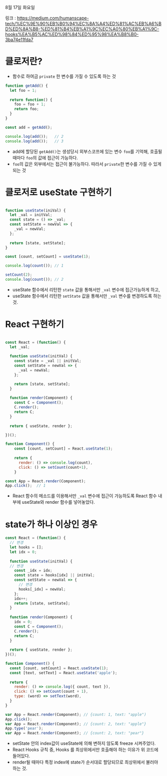 8월 17일 화요일

링크 : https://medium.com/humanscape-tech/%EC%9E%90%EB%B0%94%EC%8A%A4%ED%81%AC%EB%A6%BD%ED%8A%B8-%ED%81%B4%EB%A1%9C%EC%A0%80%EB%A1%9C-hooks%EA%B5%AC%ED%98%84%ED%95%98%EA%B8%B0-3ba74e11fda7


# 클로저란?
* 함수로 하여금 `private` 한 변수를 가질 수 있도록 하는 것
```javascript
function getAdd() {
  let foo = 1;
  
  return function() {
    foo = foo + 1;
    return foo;
  }
}

const add = getAdd();

console.log(add());   // 2
console.log(add());   // 3
```
* add에 할당된 `getAdd()`는 생성당시 외부스코프에 있는 변수 `foo`를 기억해, 호출될때마다 `foo`의 값에 접근이 가능하다.
* `foo`의 값은 외부에서는 접근이 불가능하다. 따라서 `private`한 변수를 가질 수 있게 되는 것


# 클로저로 useState 구현하기
```javascript

function useState(iniVal) {
  let _val = initVal;
  const state = () => _val;
  const setState = newVal => {
    _val = newVal;
  };
  
  return [state, setState];
}

const [count, setCount] = useState(1);

console.log(count()); // 1

setCount(2);
console.log(count()); // 2

```
* useState 함수에서 리턴한 `state` 값을 통해서만 `_val` 변수에 접근가능하게 하고, 
* useState 함수에서 리턴한 `setState` 값을 통해서만 `_val` 변수를 변경하도록 하는 것.


# React 구현하기
```javascript

const React = (function() {
  let _val;
  
  function useState(initVal) {
    const state = _val || initVal;
    const setState = newVal => {
      _val = newVal;
    };

    return [state, setState];
  }
  
  function render(Component) {
    const C = Component();
    C.render();
    return C;
  }
  
  return { useState, render };

})();

function Component() {
    const [count, setCount] = React.useState(1);
    
    return {
      render: () => console.log(count),
      click: () => setCount(count+1),
    }

const App = React.render(Component);
App.click();  // 1

```
* React 함수의 메소드를 이용해서만 `_val` 변수에 접근이 가능하도록 React 함수 내부에 useState와 render 함수를 넣어놓았다.

# state가 하나 이상인 경우


```javascript
const React = (function() {
  // 변경
  let hooks = [];
  let idx = 0;
  
  function useState(initVal) {
  // 변경
    const _idx = idx;
    const state = hooks[idx] || initVal;
    const setState = newVal => {
      // 변경
      hooks[_idx] = newVal;
    };
    idx++;
    return [state, setState];
  }
 
  function render(Component) {
    idx = 0;
    const C = Component();
    C.render();
    return C;
  }
  
  return { useState, render };
})();

function Component() {
  const [count, setCount] = React.useState(1);
  const [text, setText] = React.useState('apple');
  
  return {
    render: () => console.log({ count, text }),
    click: () => setCount(count + 1),
    type: (word) => setText(word),
  }
}

var App = React.render(Component); // {count: 1, text: "apple")
App.click(); 
var App = React.render(Component); // {count: 2, text: "apple"}
App.type('pear');
var App = React.render(Component); // {count: 2, text: "pear"}
```
* setState 안의 index값이 useState에 의해 변하지 않도록 freeze 시켜주었다.
* React Hooks 규칙 중, Hooks 를 최상위에서만 호출해야 하는 이유가 위 코드에 들어있다.
* render될 때마다 특정 index에 state가 순서대로 할당되므로 최상위에서 불러야 하는 것.
